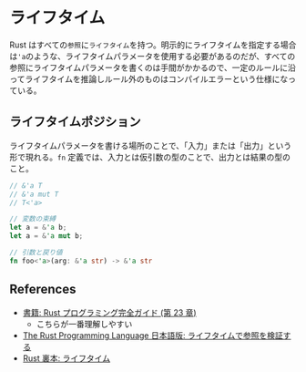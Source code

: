 # ライフタイム

Rust はすべての`参照`に`ライフタイム`を持つ。明示的にライフタイムを指定する場合は`'a`のような、ライフタイムパラメータを使用する必要があるのだが、すべての参照にライフタイムパラメータを書くのは手間がかかるので、一定のルールに沿ってライフタイムを推論しルール外のものはコンパイルエラーという仕様になっている。

## ライフタイムポジション

ライフタイムパラメータを書ける場所のことで、「入力」または「出力」という形で現れる。`fn` 定義では、入力とは仮引数の型のことで、出力とは結果の型のこと。

```rs
// &'a T
// &'a mut T
// T<'a>

// 変数の束縛
let a = &'a b;
let a = &'a mut b;

// 引数と戻り値
fn foo<'a>(arg: &'a str) -> &'a str
```

## References

- [書籍: Rust プログラミング完全ガイド (第 23 章)](https://book.impress.co.jp/books/1121101129)
  - こちらが一番理解しやすい
- [The Rust Programming Language 日本語版: ライフタイムで参照を検証する](https://doc.rust-jp.rs/book-ja/ch10-03-lifetime-syntax.html)
- [Rust 裏本: ライフタイム](https://doc.rust-jp.rs/rust-nomicon-ja/lifetimes.html)
